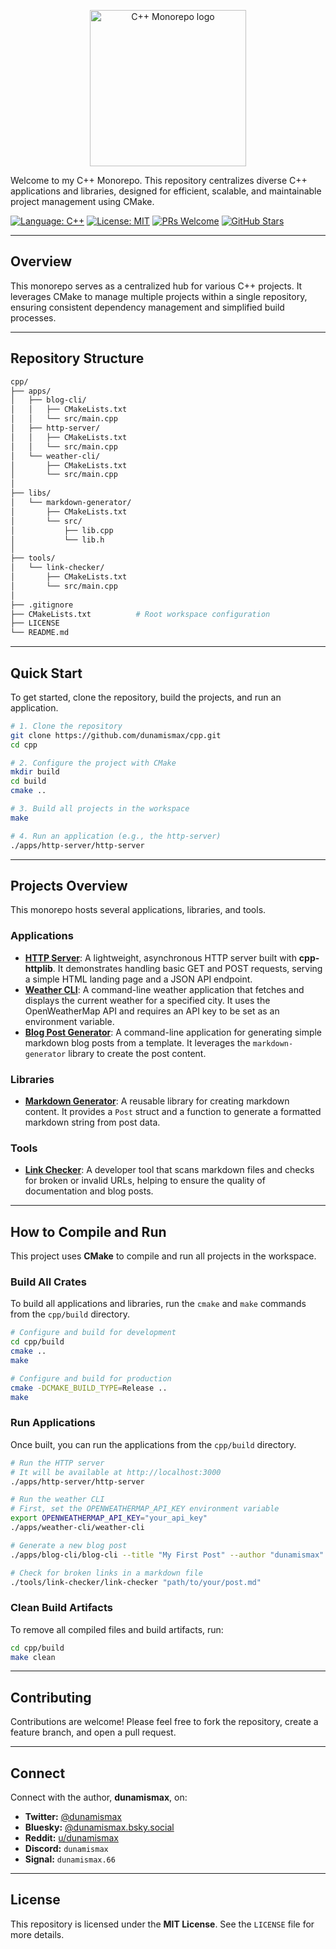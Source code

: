 <p align="center">
  <img src="https://upload.wikimedia.org/wikipedia/commons/thumb/1/18/ISO_C%2B%2B_Logo.svg/1200px-ISO_C%2B%2B_Logo.svg.png" alt="C++ Monorepo logo" width="250"/>
</p>

Welcome to my C++ Monorepo. This repository centralizes diverse C++ applications and libraries, designed for efficient, scalable, and maintainable project management using CMake.

[![Language: C++](https://img.shields.io/badge/Language-C%2B%2B-blue.svg)](https://isocpp.org/)
[![License: MIT](https://img.shields.io/badge/License-MIT-yellow.svg)](https://github.com/dunamismax/cpp/blob/LICENSE)
[![PRs Welcome](https://img.shields.io/badge/PRs-welcome-brightgreen.svg?style=flat-square)](https://github.com/dunamismax/cpp/pulls)
[![GitHub Stars](https://img.shields.io/github/stars/dunamismax/cpp)](https://github.com/dunamismax/cpp/stargazers)

---

## Overview

This monorepo serves as a centralized hub for various C++ projects. It leverages CMake to manage multiple projects within a single repository, ensuring consistent dependency management and simplified build processes.

---

## Repository Structure

```sh
cpp/
├── apps/
│   ├── blog-cli/
│   │   ├── CMakeLists.txt
│   │   └── src/main.cpp
│   ├── http-server/
│   │   ├── CMakeLists.txt
│   │   └── src/main.cpp
│   └── weather-cli/
│       ├── CMakeLists.txt
│       └── src/main.cpp
│
├── libs/
│   └── markdown-generator/
│       ├── CMakeLists.txt
│       └── src/
│           ├── lib.cpp
│           └── lib.h
│
├── tools/
│   └── link-checker/
│       ├── CMakeLists.txt
│       └── src/main.cpp
│
├── .gitignore
├── CMakeLists.txt          # Root workspace configuration
├── LICENSE
└── README.md
```

---

## Quick Start

To get started, clone the repository, build the projects, and run an application.

```bash
# 1. Clone the repository
git clone https://github.com/dunamismax/cpp.git
cd cpp

# 2. Configure the project with CMake
mkdir build
cd build
cmake ..

# 3. Build all projects in the workspace
make

# 4. Run an application (e.g., the http-server)
./apps/http-server/http-server
```

---

## Projects Overview

This monorepo hosts several applications, libraries, and tools.

### Applications

- **[HTTP Server](https://github.com/dunamismax/cpp/blob/apps/http-server/src/main.cpp)**: A lightweight, asynchronous HTTP server built with **cpp-httplib**. It demonstrates handling basic GET and POST requests, serving a simple HTML landing page and a JSON API endpoint.
- **[Weather CLI](https://github.com/dunamismax/cpp/blob/apps/weather-cli/src/main.cpp)**: A command-line weather application that fetches and displays the current weather for a specified city. It uses the OpenWeatherMap API and requires an API key to be set as an environment variable.
- **[Blog Post Generator](https://github.com/dunamismax/cpp/blob/apps/blog-cli/src/main.cpp)**: A command-line application for generating simple markdown blog posts from a template. It leverages the `markdown-generator` library to create the post content.

### Libraries

- **[Markdown Generator](https://github.com/dunamismax/cpp/blob/libs/markdown-generator/src/lib.h)**: A reusable library for creating markdown content. It provides a `Post` struct and a function to generate a formatted markdown string from post data.

### Tools

- **[Link Checker](https://github.com/dunamismax/cpp/blob/tools/link-checker/src/main.cpp)**: A developer tool that scans markdown files and checks for broken or invalid URLs, helping to ensure the quality of documentation and blog posts.

---

## How to Compile and Run

This project uses **CMake** to compile and run all projects in the workspace.

### Build All Crates

To build all applications and libraries, run the `cmake` and `make` commands from the `cpp/build` directory.

```bash
# Configure and build for development
cd cpp/build
cmake ..
make

# Configure and build for production
cmake -DCMAKE_BUILD_TYPE=Release ..
make
```

### Run Applications

Once built, you can run the applications from the `cpp/build` directory.

```bash
# Run the HTTP server
# It will be available at http://localhost:3000
./apps/http-server/http-server

# Run the weather CLI
# First, set the OPENWEATHERMAP_API_KEY environment variable
export OPENWEATHERMAP_API_KEY="your_api_key"
./apps/weather-cli/weather-cli

# Generate a new blog post
./apps/blog-cli/blog-cli --title "My First Post" --author "dunamismax"

# Check for broken links in a markdown file
./tools/link-checker/link-checker "path/to/your/post.md"
```

### Clean Build Artifacts

To remove all compiled files and build artifacts, run:

```bash
cd cpp/build
make clean
```

---

## Contributing

Contributions are welcome! Please feel free to fork the repository, create a feature branch, and open a pull request.

---

## Connect

Connect with the author, **dunamismax**, on:

- **Twitter:** [@dunamismax](https://twitter.com/dunamismax)
- **Bluesky:** [@dunamismax.bsky.social](https://bsky.app/profile/dunamismax.bsky.social)
- **Reddit:** [u/dunamismax](https://www.reddit.com/user/dunamismax)
- **Discord:** `dunamismax`
- **Signal:** `dunamismax.66`

---

## License

This repository is licensed under the **MIT License**. See the `LICENSE` file for more details.
